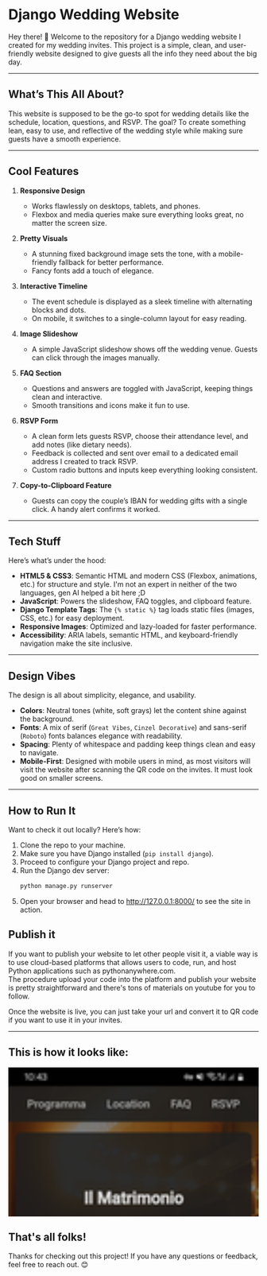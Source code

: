 # Django Wedding Website

Hey there! 👋 Welcome to the repository for a Django wedding website I created for my wedding invites. 
This project is a simple, clean, and user-friendly website designed to give guests all the info they need about the big day. 

---

## **What’s This All About?**
This website is supposed to be the go-to spot for wedding details like the schedule, location, questions, and RSVP. 
The goal? To create something lean, easy to use, and reflective of the wedding style while making sure guests have a smooth experience.

---

## **Cool Features**

1. **Responsive Design**  
   - Works flawlessly on desktops, tablets, and phones.  
   - Flexbox and media queries make sure everything looks great, no matter the screen size.

2. **Pretty Visuals**  
   - A stunning fixed background image sets the tone, with a mobile-friendly fallback for better performance.  
   - Fancy fonts add a touch of elegance.

3. **Interactive Timeline**  
   - The event schedule is displayed as a sleek timeline with alternating blocks and dots.  
   - On mobile, it switches to a single-column layout for easy reading.

4. **Image Slideshow**  
   - A simple JavaScript slideshow shows off the wedding venue. Guests can click through the images manually.

5. **FAQ Section**  
   - Questions and answers are toggled with JavaScript, keeping things clean and interactive.  
   - Smooth transitions and icons make it fun to use.

6. **RSVP Form**  
   - A clean form lets guests RSVP, choose their attendance level, and add notes (like dietary needs).
   - Feedback is collected and sent over email to a dedicated email address I created to track RSVP.
   - Custom radio buttons and inputs keep everything looking consistent.

7. **Copy-to-Clipboard Feature**  
   - Guests can copy the couple’s IBAN for wedding gifts with a single click. A handy alert confirms it worked.

---

## **Tech Stuff**
Here’s what’s under the hood:  
- **HTML5 & CSS3**: Semantic HTML and modern CSS (Flexbox, animations, etc.) for structure and style. I'm not an expert in neither of the two languages, gen AI helped a bit here ;D
- **JavaScript**: Powers the slideshow, FAQ toggles, and clipboard feature.  
- **Django Template Tags**: The `{% static %}` tag loads static files (images, CSS, etc.) for easy deployment.  
- **Responsive Images**: Optimized and lazy-loaded for faster performance.  
- **Accessibility**: ARIA labels, semantic HTML, and keyboard-friendly navigation make the site inclusive.

---

## **Design Vibes**
The design is all about simplicity, elegance, and usability.
- **Colors**: Neutral tones (white, soft grays) let the content shine against the background.  
- **Fonts**: A mix of serif (`Great Vibes`, `Cinzel Decorative`) and sans-serif (`Roboto`) fonts balances elegance with readability.  
- **Spacing**: Plenty of whitespace and padding keep things clean and easy to navigate.  
- **Mobile-First**: Designed with mobile users in mind, as most visitors will visit the website after scanning the QR code on the invites. It must look good on smaller screens.

---

## **How to Run It**
Want to check it out locally? Here’s how:  
1. Clone the repo to your machine.  
2. Make sure you have Django installed (`pip install django`).
3. Proceed to configure your Django project and repo.
4. Run the Django dev server:  
   ```bash
   python manage.py runserver
   ```
5. Open your browser and head to http://127.0.0.1:8000/ to see the site in action.

## **Publish it**

If you want to publish your website to let other people visit it, a viable way is to use cloud-based platforms that allows users to code, run, and host Python applications such as pythonanywhere.com.
<br>The procedure upload your code into the platform and publish your website is pretty straightforward and there's tons of materials on youtube for you to follow.

Once the website is live, you can just take your url and convert it to QR code if you want to use it in your invites.

---

## **This is how it looks like:**

<div style="width: 100%; height: 300px; overflow-y: auto;">
  <img src="webpage_scroll.jpg" alt="Tall and Thin Image" style="width: 100%; height: auto;">
</div>

## **That's all folks!**
Thanks for checking out this project! If you have any questions or feedback, feel free to reach out. 😊

